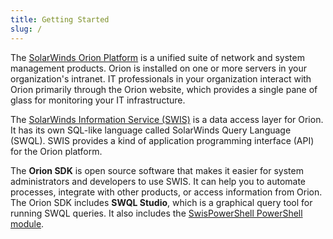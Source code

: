 ```yaml
---
title: Getting Started
slug: /
---
```


The [SolarWinds Orion Platform](https://www.solarwinds.com/orion) is a unified suite of network and system management products.
Orion is installed on one or more servers in your organization's intranet.
IT professionals in your organization interact with Orion primarily through the Orion website, which provides a single pane of glass for monitoring your IT infrastructure.

The [SolarWinds Information Service (SWIS)](swis.md) is a data access layer for Orion.
It has its own SQL-like language called SolarWinds Query Language (SWQL).
SWIS provides a kind of application programming interface (API) for the Orion platform.

The **Orion SDK** is open source software that makes it easier for system administrators and developers to use SWIS.
It can help you to automate processes, integrate with other products, or access information from Orion.
The Orion SDK includes **SWQL Studio**, which is a graphical query tool for running SWQL queries. It also includes the [SwisPowerShell PowerShell module](powershell.md).
